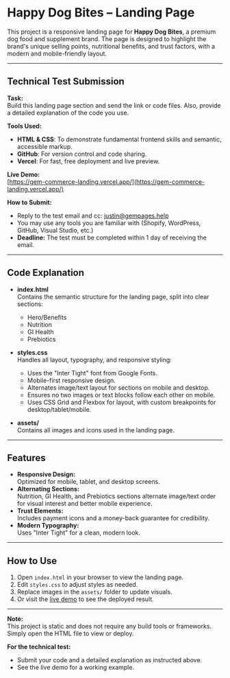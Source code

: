 # Happy Dog Bites – Landing Page

This project is a responsive landing page for **Happy Dog Bites**, a premium dog food and supplement brand. The page is designed to highlight the brand's unique selling points, nutritional benefits, and trust factors, with a modern and mobile-friendly layout.

---

## Technical Test Submission

**Task:**  
Build this landing page section and send the link or code files. Also, provide a detailed explanation of the code you use.

**Tools Used:**

- **HTML & CSS**: To demonstrate fundamental frontend skills and semantic, accessible markup.
- **GitHub**: For version control and code sharing.
- **Vercel**: For fast, free deployment and live preview.

**Live Demo:**  
[https://gem-commerce-landing.vercel.app/](https://gem-commerce-landing.vercel.app/)

**How to Submit:**

- Reply to the test email and cc: [justin@gempages.help](mailto:justin@gempages.help)
- You may use any tools you are familiar with (Shopify, WordPress, GitHub, Visual Studio, etc.)
- **Deadline:** The test must be completed within 1 day of receiving the email.

---

## Code Explanation

- **index.html**  
  Contains the semantic structure for the landing page, split into clear sections:

  - Hero/Benefits
  - Nutrition
  - GI Health
  - Prebiotics

- **styles.css**  
  Handles all layout, typography, and responsive styling:

  - Uses the "Inter Tight" font from Google Fonts.
  - Mobile-first responsive design.
  - Alternates image/text layout for sections on mobile and desktop.
  - Ensures no two images or text blocks follow each other on mobile.
  - Uses CSS Grid and Flexbox for layout, with custom breakpoints for desktop/tablet/mobile.

- **assets/**  
  Contains all images and icons used in the landing page.

---

## Features

- **Responsive Design:**  
  Optimized for mobile, tablet, and desktop screens.
- **Alternating Sections:**  
  Nutrition, GI Health, and Prebiotics sections alternate image/text order for visual interest and better mobile experience.
- **Trust Elements:**  
  Includes payment icons and a money-back guarantee for credibility.
- **Modern Typography:**  
  Uses "Inter Tight" for a clean, modern look.

---

## How to Use

1. Open `index.html` in your browser to view the landing page.
2. Edit `styles.css` to adjust styles as needed.
3. Replace images in the `assets/` folder to update visuals.
4. Or visit the [live demo](https://gem-commerce-landing.vercel.app/) to see the deployed result.

---

**Note:**  
This project is static and does not require any build tools or frameworks. Simply open the HTML file to view or deploy.

**For the technical test:**

- Submit your code and a detailed explanation as instructed above.
- See the live demo for a working example.
